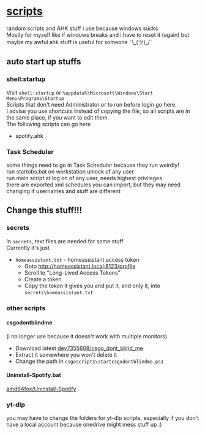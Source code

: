# [scripts](https://github.com/iamasink/scripts)

random scripts and AHK stuff i use because windows sucks  
Mostly for myself like if windows breaks and i have to reset it (again) but maybe my awful ahk stuff is useful for someone ¯\\\_(ツ)\_/¯

## auto start up stuffs

### shell:startup

Visit `shell:startup` or `%appdata%\Microsoft\Windows\Start Menu\Programs\Startup`  
Scripts that don't need Administrator or to run before login go here.  
I advise you use shortcuts instead of copying the file, so all scripts are in the same place, if you want to edit them.    
The following scripts can go here  

- spotify.ahk

### Task Scheduler
some things need to go in Task Scheduler because they run weirdly!  
run startobs.bat on workstation unlock of any user  
run main script at log on of any user, needs highest privileges   
there are exported xml schedules you can import, but they may need changing if usernames and stuff are different

## Change this stuff!!!

### secrets

In `secrets`, text files are needed for some stuff  
Currently it's just
- `homeassistant.txt` - homeassistant access token
  - Goto http://homeassistant.local:8123/profile
  - Scroll to "Long-Lived Access Tokens"
  - Create a token
  - Copy the token it gives you and put it, and only it, into `secrets\homeassistant.txt`

### other scripts

#### csgodontblindme 
(i no longer use because it doesn't work with multiple monitors)  
 - Download latest [dev7355608/csgo_dont_blind_me](https://github.com/dev7355608/csgo_dont_blind_me/releases/)
 - Extract it somewhere you won't delete it
 - Change the path in `csgoscripts\startcsgodontblindme.ps1`
#### Uninstall-Spotify.bat
[amd64fox/Uninstall-Spotify](https://github.com/amd64fox/Uninstall-Spotify)

### yt-dlp
you may have to change the folders for yt-dlp scripts, especially if you don't have a local account because onedrive might mess stuff up :)
